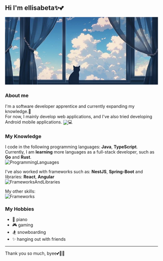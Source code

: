 ## Hi I'm ellisabeta✨💕  
![cover](cover-cat.jpg)

### About me
I'm a software developer apprentice and currently expanding my knowledge.📖  
For now, I mainly develop web applications, and I've also tried developing Android mobile applications. <img src="https://cdn.jsdelivr.net/gh/devicons/devicon/icons/android/android-plain.svg" width="16" style="vertical-align:middle;">💻  
  
### My Knowledge
I code in the following programming languages: **Java**, **TypeScript**. Currently, I am **learning** more languages as a full-stack developer, such as **Go** and **Rust**.  
![ProgrammingLanguages](https://skillicons.dev/icons?i=java,typescript,javascript,go,rust,b&theme=light)  

I've also worked with frameworks such as: **NestJS**, **Spring-Boot** and libraries: **React**, **Angular**  
![FrameworksAndLibraries](https://skillicons.dev/icons?i=nestjs,spring,react,angular,b&theme=light)

My other skills:  
![Frameworks](https://skillicons.dev/icons?i=mongodb,idea,postgres,nodejs,androidstudio,docker,b&theme=light)

### My Hobbies
- 🎹 piano
- 🎮 gaming
- 🏂 snowboarding
- ✨ hanging out with friends
---
Thank you so much, byee💕🫧🧋